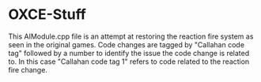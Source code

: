# OXCE-Stuff
This AIModule.cpp file is an attempt at restoring the reaction fire system as seen in the original games.
Code changes are tagged by "Callahan code tag" followed by a number to identify the issue the code change is related to.
In this case "Callahan code tag 1" refers to code related to the reaction fire change.
